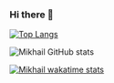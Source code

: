 ### Hi there 👋

[![Top Langs](https://github-readme-stats.vercel.app/api/top-langs/?username=Mikhail39yanov&layout=compact)](https://github.com/anuraghazra/github-readme-stats)

![Mikhail GitHub stats](https://github-readme-stats.vercel.app/api?username=Mikhail39yanov&show_icons=true&&theme=transparent)

[![Mikhail wakatime stats](https://github-readme-stats.vercel.app/api/wakatime?username=@Mikhail_Yanov)]([https://github.com/anuraghazra/github-readme-stats](https://wakatime.com/dashboard))

<!-- [![Readme Card](https://github-readme-stats.vercel.app/api/pin/?username=Mikhail39yanov&repo=github-readme-stats)](https://github.com/anuraghazra/github-readme-stats) -->

<!--
**Mikhail39yanov/Mikhail39yanov** is a ✨ _special_ ✨ repository because its `README.md` (this file) appears on your GitHub profile.

Here are some ideas to get you started:

- 🔭 I’m currently working on ...
- 🌱 I’m currently learning ...
- 👯 I’m looking to collaborate on ...
- 🤔 I’m looking for help with ...
- 💬 Ask me about ...
- 📫 How to reach me: ...
- 😄 Pronouns: ...
- ⚡ Fun fact: ...
-->
